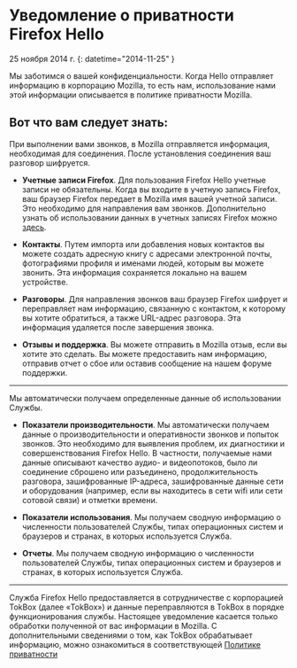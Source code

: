 # Уведомление о приватности Firefox Hello

25 ноября 2014 г.
{: datetime="2014-11-25" }

Мы заботимся о вашей конфиденциальности. Когда Hello отправляет информацию в корпорацию Mozilla, то есть нам, использование нами этой информации описывается в политике приватности Mozilla.

## Вот что вам следует знать:

При выполнении вами звонков, в Mozilla отправляется информация, необходимая для соединения. После установления соединения ваш разговор шифруется.

* **Учетные записи Firefox**. Для пользования Firefox Hello учетные записи не обязательны.  Когда вы входите в учетную запись Firefox, ваш браузер Firefox передает в Mozilla имя вашей учетной записи. Это необходимо для направления вам звонков. Дополнительно узнать об использовании данных в учетных записях Firefox можно [здесь](https://www.mozilla.org/en-US/privacy/firefox-cloud/).

* **Контакты**. Путем импорта или добавления новых контактов вы можете создать адресную книгу с адресами электронной почты, фотографиями профиля и именами людей, которым вы можете звонить.  Эта информация сохраняется локально на вашем устройстве.

* **Разговоры**. Для направления звонков ваш браузер Firefox шифрует и переправляет нам информацию, связанную с контактом, к которому вы хотите обратиться, а также URL-адрес разговора. Эта информация удаляется после завершения звонка.

* **Отзывы и поддержка**. Вы можете отправить в Mozilla отзыв, если вы хотите это сделать.  Вы можете предоставить нам информацию, отправив отчет о сбое или оставив сообщение на нашем форуме поддержки.

---------------------------------------

Мы автоматически получаем определенные данные об использовании Службы.

* **Показатели производительности**. Мы автоматически получаем данные о производительности и оперативности звонков и попыток звонков. Это необходимо для выявления проблем, их диагностики и совершенствования Firefox Hello.  В частности, получаемые нами данные описывают качество аудио- и видеопотоков, было ли соединение сброшено или разъединено, продолжительность разговора, зашифрованные IP-адреса, зашифрованные данные сети и оборудования (например, если вы находитесь в сети wifi или сети сотовой связи) и отметки времени.

* **Показатели использования**. Мы получаем сводную информацию о численности пользователей Службы, типах операционных систем и браузеров и странах, в которых используется Служба.

* **Отчеты**. Мы получаем сводную информацию о численности пользователей Службы, типах операционных систем и браузеров и странах, в которых используется Служба.

---------------------------------------

Служба Firefox Hello предоставляется в сотрудничестве с корпорацией TokBox (далее «TokBox») и данные переправляются в TokBox в порядке функционирования службы.  Настоящее уведомление касается только обработки полученной от вас информации в Mozilla. С дополнительными сведениями о том, как TokBox обрабатывает информацию, можно ознакомиться в соответствующей [Политике приватности]( https://tokbox.com/support/privacy-policy)
